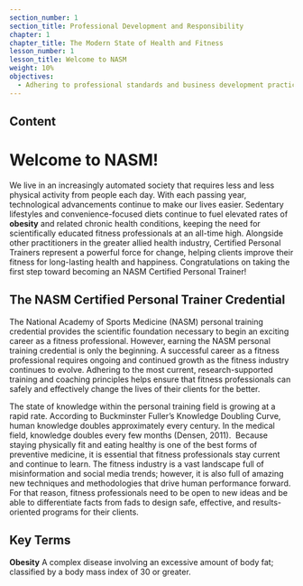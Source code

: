 ```yaml
---
section_number: 1
section_title: Professional Development and Responsibility
chapter: 1
chapter_title: The Modern State of Health and Fitness
lesson_number: 1
lesson_title: Welcome to NASM
weight: 10%
objectives:
  - Adhering to professional standards and business development practices.
---
```


## Content
# Welcome to NASM!

We live in an increasingly automated society that requires less and less physical activity from people each day. With each passing year, technological advancements continue to make our lives easier. Sedentary lifestyles and convenience-focused diets continue to fuel elevated rates of **obesity** and related chronic health conditions, keeping the need for scientifically educated fitness professionals at an all-time high. Alongside other practitioners in the greater allied health industry, Certified Personal Trainers represent a powerful force for change, helping clients improve their fitness for long-lasting health and happiness. Congratulations on taking the first step toward becoming an NASM Certified Personal Trainer!

## The NASM Certified Personal  Trainer Credential

The National Academy of Sports Medicine (NASM) personal training credential provides the scientific foundation necessary to begin an exciting career as a fitness professional. However, earning the NASM personal training credential is only the beginning. A successful career as a fitness professional requires ongoing and continued growth as the fitness industry continues to evolve. Adhering to the most current, research-supported training and coaching principles helps ensure that fitness professionals can safely and effectively change the lives of their clients for the better.

The state of knowledge within the personal training field is growing at a rapid rate. According to Buckminster Fuller’s Knowledge Doubling Curve, human knowledge doubles approximately every century. In the medical field, knowledge doubles every few months (Densen, 2011).  Because staying physically fit and eating healthy is one of the best forms of preventive medicine, it is essential that fitness professionals stay current and continue to learn. The fitness industry is a vast landscape full of misinformation and social media trends; however, it is also full of amazing new techniques and methodologies that drive human performance forward. For that reason, fitness professionals need to be open to new ideas and be able to differentiate facts from fads to design safe, effective, and results-oriented programs for their clients.

## Key Terms

**Obesity**
A complex disease involving an excessive amount of body fat; classified by a body mass index of 30 or greater.